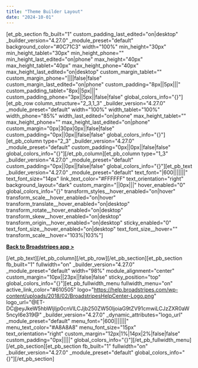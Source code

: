 ```yaml
---
title: "Theme Builder Layout"
date: "2024-10-01"
---
```


\[et\_pb\_section fb\_built="1" custom\_padding\_last\_edited="on|desktop" \_builder\_version="4.27.0" \_module\_preset="default" background\_color="#0C71C3" width="100%" min\_height="30px" min\_height\_tablet="30px" min\_height\_phone="" min\_height\_last\_edited="on|phone" max\_height="40px" max\_height\_tablet="40px" max\_height\_phone="40px" max\_height\_last\_edited="on|desktop" custom\_margin\_tablet="" custom\_margin\_phone="||||false|false" custom\_margin\_last\_edited="on|phone" custom\_padding="8px||5px|||" custom\_padding\_tablet="8px||5px|||" custom\_padding\_phone="3px||5px||false|false" global\_colors\_info="{}"\]\[et\_pb\_row column\_structure="2\_3,1\_3" \_builder\_version="4.27.0" \_module\_preset="default" width="100%" width\_tablet="100%" width\_phone="85%" width\_last\_edited="on|phone" max\_height\_tablet="" max\_height\_phone="" max\_height\_last\_edited="on|phone" custom\_margin="0px|30px|0px||false|false" custom\_padding="0px||0px||false|false" global\_colors\_info="{}"\]\[et\_pb\_column type="2\_3" \_builder\_version="4.27.0" \_module\_preset="default" custom\_padding="0px||0px||false|false" global\_colors\_info="{}"\]\[/et\_pb\_column\]\[et\_pb\_column type="1\_3" \_builder\_version="4.27.0" \_module\_preset="default" custom\_padding="0px||0px||false|false" global\_colors\_info="{}"\]\[et\_pb\_text \_builder\_version="4.27.0" \_module\_preset="default" text\_font="|600|||||||" text\_font\_size="14px" link\_text\_color="#FFFFFF" text\_orientation="right" background\_layout="dark" custom\_margin="||0px|||" hover\_enabled="0" global\_colors\_info="{}" transform\_styles\_\_hover\_enabled="on|hover" transform\_scale\_\_hover\_enabled="on|hover" transform\_translate\_\_hover\_enabled="on|desktop" transform\_rotate\_\_hover\_enabled="on|desktop" transform\_skew\_\_hover\_enabled="on|desktop" transform\_origin\_\_hover\_enabled="on|desktop" sticky\_enabled="0" text\_font\_size\_\_hover\_enabled="on|desktop" text\_font\_size\_\_hover="" transform\_scale\_\_hover="103%|103%"\]

**[Back to Broadstripes app >](https://crm.broadstripes.com/)**

\[/et\_pb\_text\]\[/et\_pb\_column\]\[/et\_pb\_row\]\[/et\_pb\_section\]\[et\_pb\_section fb\_built="1" fullwidth="on" \_builder\_version="4.27.0" \_module\_preset="default" width="98%" module\_alignment="center" custom\_margin="10px||23px||false|false" sticky\_position="top" global\_colors\_info="{}"\]\[et\_pb\_fullwidth\_menu fullwidth\_menu="on" active\_link\_color="#610505" logo="https://help.broadstripes.com/wp-content/uploads/2018/02/BroadstripesHelpCenter-Logo.png" logo\_url="@ET-DC@eyJkeW5hbWljIjp0cnVlLCJjb250ZW50IjoiaG9tZV91cmwiLCJzZXR0aW5ncyI6e319@" \_builder\_version="4.27.0" \_dynamic\_attributes="logo\_url" \_module\_preset="default" menu\_font="|600|||||||" menu\_text\_color="#A8A8A8" menu\_font\_size="15px" text\_orientation="right" custom\_margin="12px|1%|14px|2%|false|false" custom\_padding="0px|||||" global\_colors\_info="{}"\]\[/et\_pb\_fullwidth\_menu\]\[/et\_pb\_section\]\[et\_pb\_section fb\_built="1" fullwidth="on" \_builder\_version="4.27.0" \_module\_preset="default" global\_colors\_info="{}"\]\[/et\_pb\_section\]
